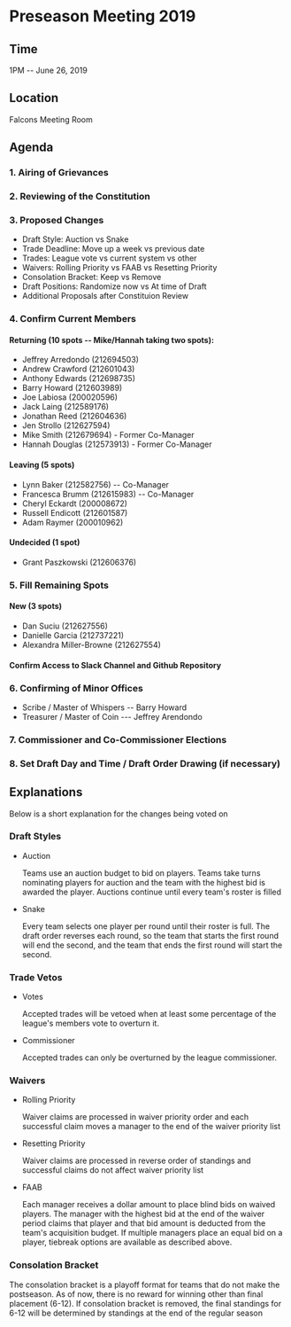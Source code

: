 # Preseason Meeting 2019

## Time

1PM -- June 26, 2019

## Location

Falcons Meeting Room

## Agenda

### 1. Airing of Grievances

### 2. Reviewing of the Constitution

### 3. Proposed Changes

* Draft Style:  Auction vs Snake
* Trade Deadline:  Move up a week vs previous date
* Trades:  League vote vs current system vs other
* Waivers:  Rolling Priority vs FAAB vs Resetting Priority
* Consolation Bracket:  Keep vs Remove
* Draft Positions:  Randomize now vs At time of Draft
* Additional Proposals after Constituion Review

### 4. Confirm Current Members

#### Returning (10 spots -- Mike/Hannah taking two spots):

* Jeffrey Arredondo (212694503)
* Andrew Crawford (212601043)
* Anthony Edwards (212698735)
* Barry Howard (212603989)
* Joe Labiosa (200020596)
* Jack Laing (212589176)
* Jonathan Reed (212604636)
* Jen Strollo (212627594)
* Mike Smith (212679694) - Former Co-Manager
* Hannah Douglas (212573913) - Former Co-Manager

#### Leaving (5 spots)

* Lynn Baker (212582756) --  Co-Manager
* Francesca Brumm (212615983) --  Co-Manager
* Cheryl Eckardt (200008672)
* Russell Endicott (212601587)
* Adam Raymer (200010962)

#### Undecided (1 spot)

* Grant Paszkowski (212606376)

### 5. Fill Remaining Spots

#### New (3 spots)

* Dan Suciu (212627556)
* Danielle Garcia (212737221)
* Alexandra Miller-Browne (212627554)

#### Confirm Access to Slack Channel and Github Repository

### 6. Confirming of Minor Offices

* Scribe / Master of Whispers -- Barry Howard
* Treasurer / Master of Coin --- Jeffrey Arendondo

### 7. Commissioner and Co-Commissioner Elections

### 8. Set Draft Day and Time / Draft Order Drawing (if necessary)

## Explanations

Below is a short explanation for the changes being voted on

### Draft Styles

* Auction

    Teams use an auction budget to bid on players. Teams take turns nominating players for auction and the team with the highest bid is awarded the player. Auctions continue until every team's roster is filled

* Snake

    Every team selects one player per round until their roster is full. The draft order reverses each round, so the team that starts the first round will end the second, and the team that ends the first round will start the second.

### Trade Vetos

* Votes

    Accepted trades will be vetoed when at least some percentage of the league's members vote to overturn it.

* Commissioner

    Accepted trades can only be overturned by the league commissioner.

### Waivers

* Rolling Priority

    Waiver claims are processed in waiver priority order and each successful claim moves a manager to the end of the waiver priority list

* Resetting Priority

    Waiver claims are processed in reverse order of standings and successful claims do not affect waiver priority list

* FAAB

    Each manager receives a dollar amount to place blind bids on waived players. The manager with the highest bid at the end of the waiver period claims that player and that bid amount is deducted from the team's acquisition budget. If multiple managers place an equal bid on a player, tiebreak options are available as described above.

### Consolation Bracket

The consolation bracket is a playoff format for teams that do not make the postseason.  As of now, there is no reward for winning other than final placement (6-12).  If consolation bracket is removed, the final standings for 6-12 will be determined by standings at the end of the regular season
